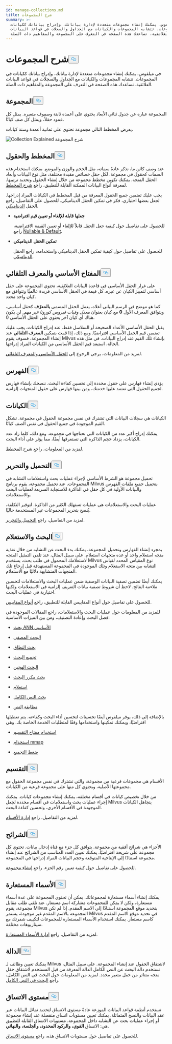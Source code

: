 ```yaml
---
id: manage-collections.md
title: شرح المجموعات
summary: >-
  في ميلفوس، يمكنك إنشاء مجموعات متعددة لإدارة بياناتك، وإدراج بياناتك ككيانات
  في المجموعات. تتشابه المجموعات والكيانات مع الجداول والسجلات في قواعد البيانات
  العلائقية. تساعدك هذه الصفحة في التعرف على المجموعة والمفاهيم ذات الصلة.
---
```

<h1 id="Collection-Explained" class="common-anchor-header">شرح المجموعات<button data-href="#Collection-Explained" class="anchor-icon" translate="no">
      <svg translate="no"
        aria-hidden="true"
        focusable="false"
        height="20"
        version="1.1"
        viewBox="0 0 16 16"
        width="16"
      >
        <path
          fill="#0092E4"
          fill-rule="evenodd"
          d="M4 9h1v1H4c-1.5 0-3-1.69-3-3.5S2.55 3 4 3h4c1.45 0 3 1.69 3 3.5 0 1.41-.91 2.72-2 3.25V8.59c.58-.45 1-1.27 1-2.09C10 5.22 8.98 4 8 4H4c-.98 0-2 1.22-2 2.5S3 9 4 9zm9-3h-1v1h1c1 0 2 1.22 2 2.5S13.98 12 13 12H9c-.98 0-2-1.22-2-2.5 0-.83.42-1.64 1-2.09V6.25c-1.09.53-2 1.84-2 3.25C6 11.31 7.55 13 9 13h4c1.45 0 3-1.69 3-3.5S14.5 6 13 6z"
        ></path>
      </svg>
    </button></h1><p>في ميلفوس، يمكنك إنشاء مجموعات متعددة لإدارة بياناتك، وإدراج بياناتك ككيانات في المجموعات. تتشابه المجموعات والكيانات مع الجداول والسجلات في قواعد البيانات العلائقية. تساعدك هذه الصفحة في التعرف على المجموعة والمفاهيم ذات الصلة.</p>
<h2 id="Collection" class="common-anchor-header">المجموعة<button data-href="#Collection" class="anchor-icon" translate="no">
      <svg translate="no"
        aria-hidden="true"
        focusable="false"
        height="20"
        version="1.1"
        viewBox="0 0 16 16"
        width="16"
      >
        <path
          fill="#0092E4"
          fill-rule="evenodd"
          d="M4 9h1v1H4c-1.5 0-3-1.69-3-3.5S2.55 3 4 3h4c1.45 0 3 1.69 3 3.5 0 1.41-.91 2.72-2 3.25V8.59c.58-.45 1-1.27 1-2.09C10 5.22 8.98 4 8 4H4c-.98 0-2 1.22-2 2.5S3 9 4 9zm9-3h-1v1h1c1 0 2 1.22 2 2.5S13.98 12 13 12H9c-.98 0-2-1.22-2-2.5 0-.83.42-1.64 1-2.09V6.25c-1.09.53-2 1.84-2 3.25C6 11.31 7.55 13 9 13h4c1.45 0 3-1.69 3-3.5S14.5 6 13 6z"
        ></path>
      </svg>
    </button></h2><p>المجموعة عبارة عن جدول ثنائي الأبعاد يحتوي على أعمدة ثابتة وصفوف متغيرة. يمثل كل عمود حقلاً، ويمثل كل صف كيانًا.</p>
<p>يعرض المخطط التالي مجموعة تحتوي على ثمانية أعمدة وستة كيانات.</p>
<p>
  
   <span class="img-wrapper"> <img translate="no" src="/docs/v2.5.x/assets/collection-explained.png" alt="Collection Explained" class="doc-image" id="collection-explained" />
   </span> <span class="img-wrapper"> <span>شرح المجموعة</span> </span></p>
<h2 id="Schema-and-Fields" class="common-anchor-header">المخطط والحقول<button data-href="#Schema-and-Fields" class="anchor-icon" translate="no">
      <svg translate="no"
        aria-hidden="true"
        focusable="false"
        height="20"
        version="1.1"
        viewBox="0 0 16 16"
        width="16"
      >
        <path
          fill="#0092E4"
          fill-rule="evenodd"
          d="M4 9h1v1H4c-1.5 0-3-1.69-3-3.5S2.55 3 4 3h4c1.45 0 3 1.69 3 3.5 0 1.41-.91 2.72-2 3.25V8.59c.58-.45 1-1.27 1-2.09C10 5.22 8.98 4 8 4H4c-.98 0-2 1.22-2 2.5S3 9 4 9zm9-3h-1v1h1c1 0 2 1.22 2 2.5S13.98 12 13 12H9c-.98 0-2-1.22-2-2.5 0-.83.42-1.64 1-2.09V6.25c-1.09.53-2 1.84-2 3.25C6 11.31 7.55 13 9 13h4c1.45 0 3-1.69 3-3.5S14.5 6 13 6z"
        ></path>
      </svg>
    </button></h2><p>عند وصف كائن ما، نذكر عادةً سماته، مثل الحجم والوزن والموضع. يمكنك استخدام هذه السمات كحقول في مجموعة. لكل حقل خصائص مقيدة مختلفة، مثل نوع البيانات وأبعاد الحقل المتجه. يمكنك تكوين مخطط مجموعة من خلال إنشاء الحقول وتحديد ترتيبها. لمعرفة أنواع البيانات الممكنة القابلة للتطبيق، راجع <a href="/docs/ar/schema.md">شرح المخطط</a>.</p>
<p>يجب عليك تضمين جميع الحقول المعرفة من قبل المخطط في الكيانات المراد إدراجها. لجعل بعضها اختياري، فكر في تمكين الحقل الديناميكي. للحصول على التفاصيل، راجع الحقل <a href="/docs/ar/enable-dynamic-field.md">الديناميكي</a>.</p>
<ul>
<li><p><strong>جعلها قابلة للإلغاء أو تعيين قيم افتراضية</strong></p>
<p>للحصول على تفاصيل حول كيفية جعل الحقل قابلاً للإلغاء أو تعيين القيمة الافتراضية، راجع <a href="/docs/ar/nullable-and-default.md">Nullable &amp; Default</a>.</p></li>
<li><p><strong>تمكين الحقل الديناميكي</strong></p>
<p>للحصول على تفاصيل حول كيفية تمكين الحقل الديناميكي واستخدامه، راجع الحقل <a href="/docs/ar/enable-dynamic-field.md">الديناميكي</a>.</p></li>
</ul>
<h2 id="Primary-key-and-AutoId" class="common-anchor-header">المفتاح الأساسي والمعرف التلقائي<button data-href="#Primary-key-and-AutoId" class="anchor-icon" translate="no">
      <svg translate="no"
        aria-hidden="true"
        focusable="false"
        height="20"
        version="1.1"
        viewBox="0 0 16 16"
        width="16"
      >
        <path
          fill="#0092E4"
          fill-rule="evenodd"
          d="M4 9h1v1H4c-1.5 0-3-1.69-3-3.5S2.55 3 4 3h4c1.45 0 3 1.69 3 3.5 0 1.41-.91 2.72-2 3.25V8.59c.58-.45 1-1.27 1-2.09C10 5.22 8.98 4 8 4H4c-.98 0-2 1.22-2 2.5S3 9 4 9zm9-3h-1v1h1c1 0 2 1.22 2 2.5S13.98 12 13 12H9c-.98 0-2-1.22-2-2.5 0-.83.42-1.64 1-2.09V6.25c-1.09.53-2 1.84-2 3.25C6 11.31 7.55 13 9 13h4c1.45 0 3-1.69 3-3.5S14.5 6 13 6z"
        ></path>
      </svg>
    </button></h2><p>على غرار الحقل الأساسي في قاعدة البيانات العلائقية، تحتوي المجموعة على حقل أساسي لتمييز الكيان عن غيره. كل قيمة في الحقل الأساسي فريدة عالميًا وتتوافق مع كيان واحد محدد.</p>
<p>كما هو موضح في الرسم البياني أعلاه، يعمل الحقل المسمى <strong>بالمعرّف</strong> كحقل أساسي، ويتوافق المعرف الأول <strong>0</strong> مع كيان بعنوان <em>معدل وفيات فيروس كورونا غير مهم</em>. لن يكون هناك أي كيان آخر يحتوي على الحقل الأساسي 0.</p>
<p>يقبل الحقل الأساسي الأعداد الصحيحة أو السلاسل فقط. عند إدراج الكيانات، يجب عليك تضمين قيم الحقل الأساسي افتراضيًا. ومع ذلك، إذا قمت بتمكين <strong>المعرف التلقائي</strong> عند إنشاء المجموعة، فسوف يقوم Milvus بإنشاء تلك القيم عند إدراج البيانات. في مثل هذه الحالة، استبعد قيم الحقل الأساسي من الكيانات المراد إدراجها.</p>
<p>لمزيد من المعلومات، يرجى الرجوع إلى <a href="/docs/ar/primary-field.md">الحقل الأساسي والمعرف التلقائي</a>.</p>
<h2 id="Index" class="common-anchor-header">الفهرس<button data-href="#Index" class="anchor-icon" translate="no">
      <svg translate="no"
        aria-hidden="true"
        focusable="false"
        height="20"
        version="1.1"
        viewBox="0 0 16 16"
        width="16"
      >
        <path
          fill="#0092E4"
          fill-rule="evenodd"
          d="M4 9h1v1H4c-1.5 0-3-1.69-3-3.5S2.55 3 4 3h4c1.45 0 3 1.69 3 3.5 0 1.41-.91 2.72-2 3.25V8.59c.58-.45 1-1.27 1-2.09C10 5.22 8.98 4 8 4H4c-.98 0-2 1.22-2 2.5S3 9 4 9zm9-3h-1v1h1c1 0 2 1.22 2 2.5S13.98 12 13 12H9c-.98 0-2-1.22-2-2.5 0-.83.42-1.64 1-2.09V6.25c-1.09.53-2 1.84-2 3.25C6 11.31 7.55 13 9 13h4c1.45 0 3-1.69 3-3.5S14.5 6 13 6z"
        ></path>
      </svg>
    </button></h2><p>يؤدي إنشاء فهارس على حقول محددة إلى تحسين كفاءة البحث. ننصحك بإنشاء فهارس لجميع الحقول التي تعتمد عليها خدمتك، ومن بينها فهارس على حقول المتجهات إلزامية.</p>
<h2 id="Entity" class="common-anchor-header">الكيانات<button data-href="#Entity" class="anchor-icon" translate="no">
      <svg translate="no"
        aria-hidden="true"
        focusable="false"
        height="20"
        version="1.1"
        viewBox="0 0 16 16"
        width="16"
      >
        <path
          fill="#0092E4"
          fill-rule="evenodd"
          d="M4 9h1v1H4c-1.5 0-3-1.69-3-3.5S2.55 3 4 3h4c1.45 0 3 1.69 3 3.5 0 1.41-.91 2.72-2 3.25V8.59c.58-.45 1-1.27 1-2.09C10 5.22 8.98 4 8 4H4c-.98 0-2 1.22-2 2.5S3 9 4 9zm9-3h-1v1h1c1 0 2 1.22 2 2.5S13.98 12 13 12H9c-.98 0-2-1.22-2-2.5 0-.83.42-1.64 1-2.09V6.25c-1.09.53-2 1.84-2 3.25C6 11.31 7.55 13 9 13h4c1.45 0 3-1.69 3-3.5S14.5 6 13 6z"
        ></path>
      </svg>
    </button></h2><p>الكيانات هي سجلات البيانات التي تشترك في نفس مجموعة الحقول في مجموعة. تشكل القيم الموجودة في جميع الحقول في نفس الصف كيانًا.</p>
<p>يمكنك إدراج أكبر عدد من الكيانات التي تحتاجها في مجموعة. ومع ذلك، كلما زاد عدد الكيانات، يزداد حجم الذاكرة التي تستغرقها أيضًا، مما يؤثر على أداء البحث.</p>
<p>لمزيد من المعلومات، راجع <a href="/docs/ar/schema.md">شرح المخطط</a>.</p>
<h2 id="Load-and-Release" class="common-anchor-header">التحميل والتحرير<button data-href="#Load-and-Release" class="anchor-icon" translate="no">
      <svg translate="no"
        aria-hidden="true"
        focusable="false"
        height="20"
        version="1.1"
        viewBox="0 0 16 16"
        width="16"
      >
        <path
          fill="#0092E4"
          fill-rule="evenodd"
          d="M4 9h1v1H4c-1.5 0-3-1.69-3-3.5S2.55 3 4 3h4c1.45 0 3 1.69 3 3.5 0 1.41-.91 2.72-2 3.25V8.59c.58-.45 1-1.27 1-2.09C10 5.22 8.98 4 8 4H4c-.98 0-2 1.22-2 2.5S3 9 4 9zm9-3h-1v1h1c1 0 2 1.22 2 2.5S13.98 12 13 12H9c-.98 0-2-1.22-2-2.5 0-.83.42-1.64 1-2.09V6.25c-1.09.53-2 1.84-2 3.25C6 11.31 7.55 13 9 13h4c1.45 0 3-1.69 3-3.5S14.5 6 13 6z"
        ></path>
      </svg>
    </button></h2><p>تحميل مجموعة هو الشرط الأساسي لإجراء عمليات بحث واستعلامات التشابه في المجموعات. عند تحميل مجموعة، يقوم برنامج Milvus بتحميل جميع ملفات الفهرس والبيانات الأولية في كل حقل في الذاكرة للاستجابة السريعة لعمليات البحث والاستعلامات.</p>
<p>عمليات البحث والاستعلامات هي عمليات تستهلك الكثير من الذاكرة. لتوفير التكلفة، يُنصح بتحرير المجموعات غير المستخدمة حاليًا.</p>
<p>لمزيد من التفاصيل، راجع <a href="/docs/ar/load-and-release.md">التحميل والتحرير</a>.</p>
<h2 id="Search-and-Query" class="common-anchor-header">البحث والاستعلام<button data-href="#Search-and-Query" class="anchor-icon" translate="no">
      <svg translate="no"
        aria-hidden="true"
        focusable="false"
        height="20"
        version="1.1"
        viewBox="0 0 16 16"
        width="16"
      >
        <path
          fill="#0092E4"
          fill-rule="evenodd"
          d="M4 9h1v1H4c-1.5 0-3-1.69-3-3.5S2.55 3 4 3h4c1.45 0 3 1.69 3 3.5 0 1.41-.91 2.72-2 3.25V8.59c.58-.45 1-1.27 1-2.09C10 5.22 8.98 4 8 4H4c-.98 0-2 1.22-2 2.5S3 9 4 9zm9-3h-1v1h1c1 0 2 1.22 2 2.5S13.98 12 13 12H9c-.98 0-2-1.22-2-2.5 0-.83.42-1.64 1-2.09V6.25c-1.09.53-2 1.84-2 3.25C6 11.31 7.55 13 9 13h4c1.45 0 3-1.69 3-3.5S14.5 6 13 6z"
        ></path>
      </svg>
    </button></h2><p>بمجرد إنشاء الفهارس وتحميل المجموعة، يمكنك بدء البحث عن التشابه من خلال تغذية متجه استعلام واحد أو عدة متجهات استعلام. على سبيل المثال، عند تلقي التمثيل المتجه لاستعلامك المحمول في طلب بحث، يستخدم Milvus نوع المقياس المحدد لقياس التشابه بين متجه الاستعلام وتلك الموجودة في المجموعة المستهدفة قبل إرجاع تلك المتجهات المتشابهة دلاليًا مع الاستعلام.</p>
<p>يمكنك أيضًا تضمين تصفية البيانات الوصفية ضمن عمليات البحث والاستعلامات لتحسين ملاءمة النتائج. لاحظ أن شروط تصفية بيانات التعريف إلزامية في الاستعلامات ولكنها اختيارية في عمليات البحث.</p>
<p>للحصول على تفاصيل حول أنواع المقاييس القابلة للتطبيق، راجع <a href="/docs/ar/metric.md">أنواع المقاييس</a>.</p>
<p>للمزيد من المعلومات حول عمليات البحث والاستعلامات، راجع المقالات الموجودة في فصل البحث وإعادة التصنيف، ومن بين الميزات الأساسية:</p>
<ul>
<li><p><a href="/docs/ar/single-vector-search.md">بحث ANN الأساسي</a></p></li>
<li><p><a href="/docs/ar/filtered-search.md">البحث المصفى</a></p></li>
<li><p><a href="/docs/ar/range-search.md">بحث النطاق</a></p></li>
<li><p><a href="/docs/ar/grouping-search.md">تجميع البحث</a></p></li>
<li><p><a href="/docs/ar/multi-vector-search.md">البحث الهجين</a></p></li>
<li><p><a href="/docs/ar/with-iterators.md">بحث مكرر البحث</a></p></li>
<li><p><a href="/docs/ar/get-and-scalar-query.md">استعلام</a></p></li>
<li><p><a href="/docs/ar/full-text-search.md">بحث النص الكامل</a></p></li>
<li><p><a href="/docs/ar/keyword-match.md">مطابقة النص</a></p></li>
</ul>
<p>بالإضافة إلى ذلك، يوفر ميلفوس أيضًا تحسينات لتحسين أداء البحث وكفاءته. يتم تعطيلها افتراضيًا، ويمكنك تمكينها واستخدامها وفقًا لمتطلبات الخدمة الخاصة بك. وهي</p>
<ul>
<li><p><a href="/docs/ar/use-partition-key.md">استخدام مفتاح التقسيم</a></p></li>
<li><p><a href="/docs/ar/mmap.md">استخدام mmap</a></p></li>
<li><p><a href="/docs/ar/clustering-compaction.md">ضغط التجميع</a></p></li>
</ul>
<h2 id="Partition" class="common-anchor-header">التقسيم<button data-href="#Partition" class="anchor-icon" translate="no">
      <svg translate="no"
        aria-hidden="true"
        focusable="false"
        height="20"
        version="1.1"
        viewBox="0 0 16 16"
        width="16"
      >
        <path
          fill="#0092E4"
          fill-rule="evenodd"
          d="M4 9h1v1H4c-1.5 0-3-1.69-3-3.5S2.55 3 4 3h4c1.45 0 3 1.69 3 3.5 0 1.41-.91 2.72-2 3.25V8.59c.58-.45 1-1.27 1-2.09C10 5.22 8.98 4 8 4H4c-.98 0-2 1.22-2 2.5S3 9 4 9zm9-3h-1v1h1c1 0 2 1.22 2 2.5S13.98 12 13 12H9c-.98 0-2-1.22-2-2.5 0-.83.42-1.64 1-2.09V6.25c-1.09.53-2 1.84-2 3.25C6 11.31 7.55 13 9 13h4c1.45 0 3-1.69 3-3.5S14.5 6 13 6z"
        ></path>
      </svg>
    </button></h2><p>الأقسام هي مجموعات فرعية من مجموعة، والتي تشترك في نفس مجموعة الحقول مع مجموعتها الأصلية، ويحتوي كل منها على مجموعة فرعية من الكيانات.</p>
<p>من خلال تخصيص كيانات في أقسام مختلفة، يمكنك إنشاء مجموعات كيانات. يمكنك إجراء عمليات بحث واستعلامات في أقسام محددة لجعل Milvus يتجاهل الكيانات الموجودة في الأقسام الأخرى، وتحسين كفاءة البحث.</p>
<p>لمزيد من التفاصيل، راجع <a href="/docs/ar/manage-partitions.md">إدارة الأقسام</a>.</p>
<h2 id="Shard" class="common-anchor-header">الشرائح<button data-href="#Shard" class="anchor-icon" translate="no">
      <svg translate="no"
        aria-hidden="true"
        focusable="false"
        height="20"
        version="1.1"
        viewBox="0 0 16 16"
        width="16"
      >
        <path
          fill="#0092E4"
          fill-rule="evenodd"
          d="M4 9h1v1H4c-1.5 0-3-1.69-3-3.5S2.55 3 4 3h4c1.45 0 3 1.69 3 3.5 0 1.41-.91 2.72-2 3.25V8.59c.58-.45 1-1.27 1-2.09C10 5.22 8.98 4 8 4H4c-.98 0-2 1.22-2 2.5S3 9 4 9zm9-3h-1v1h1c1 0 2 1.22 2 2.5S13.98 12 13 12H9c-.98 0-2-1.22-2-2.5 0-.83.42-1.64 1-2.09V6.25c-1.09.53-2 1.84-2 3.25C6 11.31 7.55 13 9 13h4c1.45 0 3-1.69 3-3.5S14.5 6 13 6z"
        ></path>
      </svg>
    </button></h2><p>الأجزاء هي شرائح أفقية من مجموعة. يتوافق كل جزء مع قناة إدخال بيانات. تحتوي كل مجموعة على شريحة افتراضيًا. يمكنك تعيين العدد المناسب من الشرائح عند إنشاء مجموعة استنادًا إلى الإنتاجية المتوقعة وحجم البيانات المراد إدراجها في المجموعة.</p>
<p>للحصول على تفاصيل حول كيفية تعيين رقم الجزء، راجع <a href="/docs/ar/create-collection.md">إنشاء مجموعة</a>.</p>
<h2 id="Alias" class="common-anchor-header">الأسماء المستعارة<button data-href="#Alias" class="anchor-icon" translate="no">
      <svg translate="no"
        aria-hidden="true"
        focusable="false"
        height="20"
        version="1.1"
        viewBox="0 0 16 16"
        width="16"
      >
        <path
          fill="#0092E4"
          fill-rule="evenodd"
          d="M4 9h1v1H4c-1.5 0-3-1.69-3-3.5S2.55 3 4 3h4c1.45 0 3 1.69 3 3.5 0 1.41-.91 2.72-2 3.25V8.59c.58-.45 1-1.27 1-2.09C10 5.22 8.98 4 8 4H4c-.98 0-2 1.22-2 2.5S3 9 4 9zm9-3h-1v1h1c1 0 2 1.22 2 2.5S13.98 12 13 12H9c-.98 0-2-1.22-2-2.5 0-.83.42-1.64 1-2.09V6.25c-1.09.53-2 1.84-2 3.25C6 11.31 7.55 13 9 13h4c1.45 0 3-1.69 3-3.5S14.5 6 13 6z"
        ></path>
      </svg>
    </button></h2><p>يمكنك إنشاء أسماء مستعارة لمجموعاتك. يمكن أن تحتوي المجموعة على عدة أسماء مستعارة، ولكن لا يمكن للمجموعات مشاركة اسم مستعار. عند تلقي طلب مقابل مجموعة، يقوم Milvus بتحديد موقع المجموعة استنادًا إلى الاسم المقدم. إذا لم تكن المجموعة بالاسم المقدم غير موجودة، يستمر Milvus في تحديد موقع الاسم المقدم كاسم مستعار. يمكنك استخدام الأسماء المستعارة للمجموعات لتكييف شفرتك مع سيناريوهات مختلفة.</p>
<p>لمزيد من التفاصيل، راجع <a href="/docs/ar/manage-aliases.md">إدارة الأسماء المستعارة</a>.</p>
<h2 id="Function" class="common-anchor-header">الدالة<button data-href="#Function" class="anchor-icon" translate="no">
      <svg translate="no"
        aria-hidden="true"
        focusable="false"
        height="20"
        version="1.1"
        viewBox="0 0 16 16"
        width="16"
      >
        <path
          fill="#0092E4"
          fill-rule="evenodd"
          d="M4 9h1v1H4c-1.5 0-3-1.69-3-3.5S2.55 3 4 3h4c1.45 0 3 1.69 3 3.5 0 1.41-.91 2.72-2 3.25V8.59c.58-.45 1-1.27 1-2.09C10 5.22 8.98 4 8 4H4c-.98 0-2 1.22-2 2.5S3 9 4 9zm9-3h-1v1h1c1 0 2 1.22 2 2.5S13.98 12 13 12H9c-.98 0-2-1.22-2-2.5 0-.83.42-1.64 1-2.09V6.25c-1.09.53-2 1.84-2 3.25C6 11.31 7.55 13 9 13h4c1.45 0 3-1.69 3-3.5S14.5 6 13 6z"
        ></path>
      </svg>
    </button></h2><p>يمكنك تعيين وظائف لـ Milvus لاشتقاق الحقول عند إنشاء المجموعة. على سبيل المثال، تستخدم دالة البحث عن النص الكامل الدالة المعرفة من قبل المستخدم لاشتقاق حقل متجه متناثر من حقل متغير محدد. لمزيد من المعلومات حول البحث في النص الكامل، راجع <a href="/docs/ar/full-text-search.md">البحث في النص الكامل</a>.</p>
<h2 id="Consistency-Level" class="common-anchor-header">مستوى الاتساق<button data-href="#Consistency-Level" class="anchor-icon" translate="no">
      <svg translate="no"
        aria-hidden="true"
        focusable="false"
        height="20"
        version="1.1"
        viewBox="0 0 16 16"
        width="16"
      >
        <path
          fill="#0092E4"
          fill-rule="evenodd"
          d="M4 9h1v1H4c-1.5 0-3-1.69-3-3.5S2.55 3 4 3h4c1.45 0 3 1.69 3 3.5 0 1.41-.91 2.72-2 3.25V8.59c.58-.45 1-1.27 1-2.09C10 5.22 8.98 4 8 4H4c-.98 0-2 1.22-2 2.5S3 9 4 9zm9-3h-1v1h1c1 0 2 1.22 2 2.5S13.98 12 13 12H9c-.98 0-2-1.22-2-2.5 0-.83.42-1.64 1-2.09V6.25c-1.09.53-2 1.84-2 3.25C6 11.31 7.55 13 9 13h4c1.45 0 3-1.69 3-3.5S14.5 6 13 6z"
        ></path>
      </svg>
    </button></h2><p>تستخدم أنظمة قواعد البيانات الموزعة عادةً مستوى الاتساق لتحديد تماثل البيانات عبر عقد البيانات والنسخ المتماثلة. يمكنك تعيين مستويات اتساق منفصلة عند إنشاء مجموعة أو إجراء عمليات بحث عن التشابه داخل المجموعة. مستويات الاتساق القابلة للتطبيق هي: الاتساق <strong>القوي،</strong> <strong>والركود المحدود،</strong> <strong>والجلسة،</strong> <strong>والنهائي</strong>.</p>
<p>للحصول على تفاصيل حول مستويات الاتساق هذه، راجع <a href="/docs/ar/tune_consistency.md">مستوى الاتساق</a>.</p>
